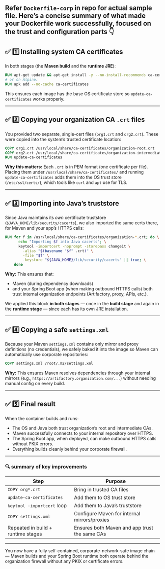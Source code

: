 Refer `Dockerfile-corp` in repo for actual sample file.
Here’s a concise summary of what made your **Dockerfile work** successfully, focused on the trust and configuration parts 👇
---

## ✅ **1️⃣ Installing system CA certificates**

In both stages (the **Maven build** and the **runtime JRE**):

```dockerfile
RUN apt-get update && apt-get install -y --no-install-recommends ca-certificates
# or on Alpine:
RUN apk add --no-cache ca-certificates
```

This ensures each image has the base OS certificate store so `update-ca-certificates` works properly.

---

## ✅ **2️⃣ Copying your organization CA `.crt` files**

You provided two separate, single-cert files (`org1.crt` and `org2.crt`).
These were copied into the system’s trusted certificate location:

```dockerfile
COPY org1.crt /usr/local/share/ca-certificates/organization-root.crt
COPY org2.crt /usr/local/share/ca-certificates/organization-intermediate.crt
RUN update-ca-certificates
```

**Why this matters:**
Each `.crt` is in PEM format (one certificate per file).
Placing them under `/usr/local/share/ca-certificates/` and running `update-ca-certificates` adds them into the OS trust store (`/etc/ssl/certs/`), which tools like `curl` and `apt` use for TLS.

---

## ✅ **3️⃣ Importing into Java’s truststore**

Since Java maintains its *own* certificate truststore (`$JAVA_HOME/lib/security/cacerts`), we also imported the same certs there, for Maven and your app’s HTTPS calls:

```dockerfile
RUN for f in /usr/local/share/ca-certificates/organization-*.crt; do \
      echo "Importing $f into Java cacerts"; \
      keytool -importcert -noprompt -storepass changeit \
        -alias "$(basename "$f" .crt)" \
        -file "$f" \
        -keystore "${JAVA_HOME}/lib/security/cacerts" || true; \
    done
```

**Why:**
This ensures that:

* Maven (during dependency downloads)
* and your Spring Boot app (when making outbound HTTPS calls)
  both trust internal organization endpoints (Artifactory, proxy, APIs, etc.).

We applied this block **in both stages** — once in the **build stage** and again in the **runtime stage** — since each has its own JRE installation.

---

## ✅ **4️⃣ Copying a safe `settings.xml`**

Because your Maven `settings.xml` contains only mirror and proxy definitions (no credentials), we safely baked it into the image so Maven can automatically use corporate repositories:

```dockerfile
COPY settings.xml /root/.m2/settings.xml
```

**Why:**
This ensures Maven resolves dependencies through your internal mirrors (e.g., `https://artifactory.organization.com/...`) without needing manual config on every build.

---

## ✅ **5️⃣ Final result**

When the container builds and runs:

* The OS and Java both trust organization’s root and intermediate CAs.
* Maven successfully connects to your internal repository over HTTPS.
* The Spring Boot app, when deployed, can make outbound HTTPS calls without PKIX errors.
* Everything builds cleanly behind your corporate firewall.

---

### 🔍 summary of key improvements

| Step                               | Purpose                                       |
| ---------------------------------- | --------------------------------------------- |
| `COPY org*.crt`                   | Bring in trusted CA files                     |
| `update-ca-certificates`           | Add them to OS trust store                    |
| `keytool -importcert` loop         | Add them to Java’s truststore                 |
| `COPY settings.xml`                | Configure Maven for internal mirrors/proxies  |
| Repeated in build + runtime stages | Ensures both Maven and app trust the same CAs |

---

You now have a fully self-contained, corporate-network-safe image chain — Maven builds and your Spring Boot runtime both operate behind the organization firewall without any PKIX or certificate errors.
